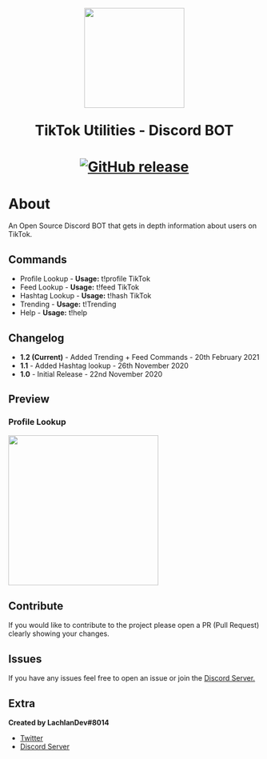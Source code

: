 <h1 align="center">
    <br>
    <img src="https://cdn.discordapp.com/app-icons/779968259671457792/184465ca744886f62b39f100b52de9a0.png?"height="200">
    <br>
    <p>TikTok Utilities
 - Discord BOT</p>
<h1>
<p align="center">
    <a href="https://github.com/LachlanDev/TikTok-Utilities/releases">
        <img alt="GitHub release" src="https://img.shields.io/github/release/LachlanDev/TikTok-Utilities.svg">
    </a>
</p>

# About
An Open Source Discord BOT that gets in depth information about users on TikTok. 

## Commands 
* Profile Lookup - **Usage:** t!profile TikTok
* Feed Lookup - **Usage:** t!feed TikTok
* Hashtag Lookup - **Usage:** t!hash TikTok
* Trending - **Usage:** t!Trending
* Help - **Usage:** t!help

## Changelog
* **1.2 (Current)** - Added Trending + Feed Commands - 20th February 2021
* **1.1** - Added Hashtag lookup - 26th November 2020
* **1.0** - Initial Release - 22nd November 2020

## Preview
### Profile Lookup 
<img src="https://i.imgur.com/yEqMYuI.png" height="300">

## Contribute
If you would like to contribute to the project please open a PR (Pull Request) clearly showing your changes.

## Issues
If you have any issues feel free to open an issue or join the [Discord Server.](https://discord.com/invite/TkZzRBaxP9)

## Extra
__Created by LachlanDev#8014__
* [Twitter](https://twitter.com/LachlanDev)
* [Discord Server](https://discord.com/invite/TkZzRBaxP9)
</br>
